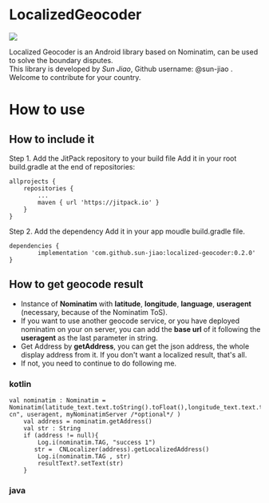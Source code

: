 # LocalizedGeocoder
[![](https://jitpack.io/v/sun-jiao/localized-geocoder.svg)](https://jitpack.io/#sun-jiao/localized-geocoder)

Localized Geocoder is an Android library based on Nominatim, can be used to solve the boundary disputes. <br/>
This library is developed by *Sun Jiao*, Github username: @sun-jiao .<br/>
Welcome to contribute for your country.<br/>

# How to use
## How to include it

Step 1. Add the JitPack repository to your build file
Add it in your root build.gradle at the end of repositories:

	allprojects {
		repositories {
			...
			maven { url 'https://jitpack.io' }
		}
	}
Step 2. Add the dependency
Add it in your app moudle build.gradle file.

	dependencies {
	        implementation 'com.github.sun-jiao:localized-geocoder:0.2.0'
	}

## How to get geocode result

* Instance of **Nominatim** with **latitude**, **longitude**, **language**, **useragent** (necessary, because of the Nominatim ToS).
* If you want to use another geocode service, or you have deployed nominatim on your on server, you can add the **base url** of it following the **useragent** as the last parameter in string.
* Get Address by **getAddress**, you can get the json address, the whole display address from it. If you don't want a localized result, that's all.
* If not, you need to continue to do following me.

### kotlin

	val nominatim : Nominatim = Nominatim(latitude_text.text.toString().toFloat(),longitude_text.text.toString().toFloat(),"zh-cn", useragent, myNominatimServer /*optional*/ ) 
        val address = nominatim.getAddress()
        val str : String
        if (address != null){
            Log.i(nominatim.TAG, "success 1")
           str =  CNLocalizer(address).getLocalizedAddress()
            Log.i(nominatim.TAG , str)
            resultText?.setText(str)
        }

### java

